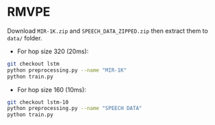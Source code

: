 # RMVPE
Download `MIR-1K.zip` and `SPEECH_DATA_ZIPPED.zip` then extract them to `data/` folder.

- For hop size 320 (20ms):
```bash
git checkout lstm
python preprocessing.py --name "MIR-1K"
python train.py
```

- For hop size 160 (10ms):
```bash
git checkout lstm-10
python preprocessing.py --name "SPEECH DATA"
python train.py
```

